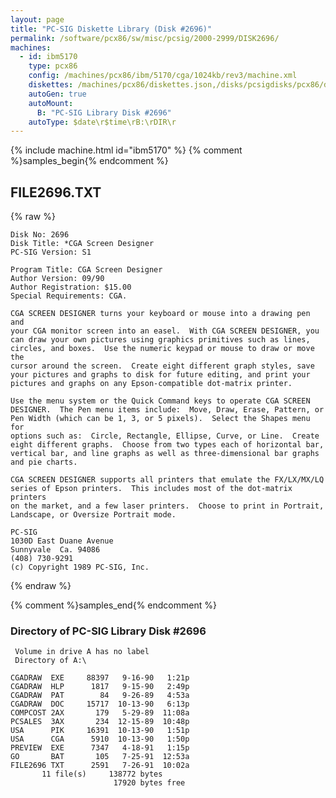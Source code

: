 ```yaml
---
layout: page
title: "PC-SIG Diskette Library (Disk #2696)"
permalink: /software/pcx86/sw/misc/pcsig/2000-2999/DISK2696/
machines:
  - id: ibm5170
    type: pcx86
    config: /machines/pcx86/ibm/5170/cga/1024kb/rev3/machine.xml
    diskettes: /machines/pcx86/diskettes.json,/disks/pcsigdisks/pcx86/diskettes.json
    autoGen: true
    autoMount:
      B: "PC-SIG Library Disk #2696"
    autoType: $date\r$time\rB:\rDIR\r
---
```


{% include machine.html id="ibm5170" %}
{% comment %}samples_begin{% endcomment %}

## FILE2696.TXT

{% raw %}
```
Disk No: 2696                                                           
Disk Title: *CGA Screen Designer                                        
PC-SIG Version: S1                                                      
                                                                        
Program Title: CGA Screen Designer                                      
Author Version: 09/90                                                   
Author Registration: $15.00                                             
Special Requirements: CGA.                                              
                                                                        
CGA SCREEN DESIGNER turns your keyboard or mouse into a drawing pen and 
your CGA monitor screen into an easel.  With CGA SCREEN DESIGNER, you   
can draw your own pictures using graphics primitives such as lines,     
circles, and boxes.  Use the numeric keypad or mouse to draw or move the
cursor around the screen.  Create eight different graph styles, save    
your pictures and graphs to disk for future editing, and print your     
pictures and graphs on any Epson-compatible dot-matrix printer.         
                                                                        
Use the menu system or the Quick Command keys to operate CGA SCREEN     
DESIGNER.  The Pen menu items include:  Move, Draw, Erase, Pattern, or  
Pen Width (which can be 1, 3, or 5 pixels).  Select the Shapes menu for 
options such as:  Circle, Rectangle, Ellipse, Curve, or Line.  Create   
eight different graphs.  Choose from two types each of horizontal bar,  
vertical bar, and line graphs as well as three-dimensional bar graphs   
and pie charts.                                                         
                                                                        
CGA SCREEN DESIGNER supports all printers that emulate the FX/LX/MX/LQ  
series of Epson printers.  This includes most of the dot-matrix printers
on the market, and a few laser printers.  Choose to print in Portrait,  
Landscape, or Oversize Portrait mode.                                   
                                                                        
PC-SIG                                                                  
1030D East Duane Avenue                                                 
Sunnyvale  Ca. 94086                                                    
(408) 730-9291                                                          
(c) Copyright 1989 PC-SIG, Inc.                                         
```
{% endraw %}

{% comment %}samples_end{% endcomment %}

### Directory of PC-SIG Library Disk #2696

     Volume in drive A has no label
     Directory of A:\

    CGADRAW  EXE     88397   9-16-90   1:21p
    CGADRAW  HLP      1817   9-15-90   2:49p
    CGADRAW  PAT        84   9-26-89   4:53a
    CGADRAW  DOC     15717  10-13-90   6:13p
    COMPCOST 2AX       179   5-29-89  11:08a
    PCSALES  3AX       234  12-15-89  10:48p
    USA      PIK     16391  10-13-90   1:51p
    USA      CGA      5910  10-13-90   1:50p
    PREVIEW  EXE      7347   4-18-91   1:15p
    GO       BAT       105   7-25-91  12:53a
    FILE2696 TXT      2591   7-26-91  10:02a
           11 file(s)     138772 bytes
                           17920 bytes free
